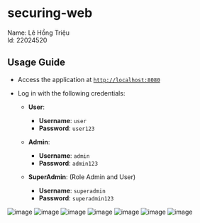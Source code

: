 # securing-web
Name: Lê Hồng Triệu  
Id: 22024520
## Usage Guide

- Access the application at [`http://localhost:8080`](http://localhost:8080)
- Log in with the following credentials:

  - **User**:
    - **Username**: `user`
    - **Password**: `user123`

  - **Admin**:
    - **Username**: `admin`
    - **Password**: `admin123`

  - **SuperAdmin**: (Role Admin and User)
    - **Username**: `superadmin`
    - **Password**: `superadmin123`

![image](https://github.com/user-attachments/assets/42d0863b-bc5f-409a-9fbb-dfbf62c6fd1a)
![image](https://github.com/user-attachments/assets/9e12e82a-59ef-49ff-a760-4aa79347aee6)
![image](https://github.com/user-attachments/assets/5c853374-cd72-4ba7-8cb1-2e6ccc89bdf3)
![image](https://github.com/user-attachments/assets/19773565-2bf8-47cb-ba6c-91c690f5ba86)
![image](https://github.com/user-attachments/assets/e1581d09-9317-4dea-8a21-504a17f33592)
![image](https://github.com/user-attachments/assets/3a28fbe3-2a91-48d8-aa28-446120955649)
![image](https://github.com/user-attachments/assets/2c5bb7fd-df2a-44ed-b599-31d4bae35d6e)
